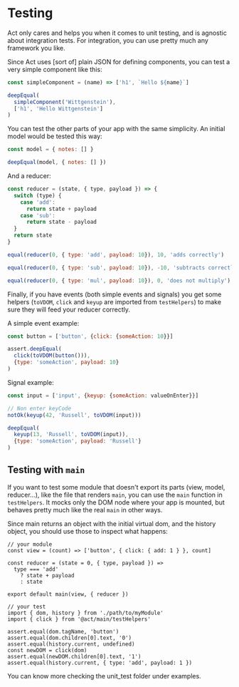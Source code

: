 # Testing

Act only cares and helps you when it comes to unit testing, and is agnostic
about integration tests. For integration, you can use pretty much any framework
you like.

Since Act uses [sort of] plain JSON for defining components, you can test a very
simple component like this:

```js
const simpleComponent = (name) => ['h1', `Hello ${name}`]

deepEqual(
  simpleComponent('Wittgenstein'),
  ['h1', 'Hello Wittgenstein']
)
```

You can test the other parts of your app with the same simplicity. An initial
model would be tested this way:

```js
const model = { notes: [] }

deepEqual(model, { notes: [] })
```

And a reducer:

```js
const reducer = (state, { type, payload }) => {
  switch (type) {
    case 'add':
      return state + payload
    case 'sub':
      return state - payload
  }
  return state
}

equal(reducer(0, { type: 'add', payload: 10}), 10, 'adds correctly')

equal(reducer(0, { type: 'sub', payload: 10}), -10, 'subtracts correctly')

equal(reducer(0, { type: 'mul', payload: 10}), 0, 'does not multiply')
```

Finally, if you have events (both simple events and signals) you get some
helpers (`toVDOM`, `click` and `keyup` are imported from `testHelpers`) to make
sure they will feed your reducer correctly.

A simple event example:

```js
const button = ['button', {click: {someAction: 10}}]

assert.deepEqual(
  click(toVDOM(button())),
  {type: 'someAction', payload: 10}
)
```

Signal example:

```js
const input = ['input', {keyup: {someAction: valueOnEnter}}]

// Non enter keyCode
notOk(keyup(42, 'Russell', toVDOM(input)))

deepEqual(
  keyup(13, 'Russell', toVDOM(input)),
  {type: 'someAction', payload: 'Russell'}
)
```

## Testing with `main`

If you want to test some module that doesn't export its parts (view, model,
reducer...), like the file that renders `main`, you can use the `main` function
in `testHelpers`. It mocks only the DOM node where your app is mounted, but
behaves pretty much like the real `main` in other ways.

Since main returns an object with the initial virtual dom, and the history
object, you should use those to inspect what happens:

```
// your module
const view = (count) => ['button', { click: { add: 1 } }, count]

const reducer = (state = 0, { type, payload }) =>
  type === 'add'
    ? state + payload
    : state

export default main(view, { reducer })

// your test
import { dom, history } from './path/to/myModule'
import { click } from '@act/main/testHelpers'

assert.equal(dom.tagName, 'button')
assert.equal(dom.children[0].text, '0')
assert.equal(history.current, undefined)
const newDOM = click(dom)
assert.equal(newDOM.children[0].text, '1')
assert.equal(history.current, { type: 'add', payload: 1 })
```

You can know more checking the unit_test folder under examples.
